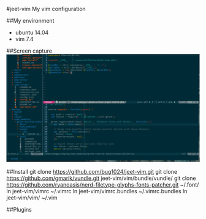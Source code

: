 #jeet-vim
My vim configuration

##My environment
* ubuntu 14.04
* vim 7.4

##Screen capture
<img src="https://github.com/bug1024/jeet-vim/raw/master/vim.png" alt="vim.png" title="vim.png">

##Install
    git clone https://github.com/bug1024/jeet-vim.git
    git clone https://github.com/gmarik/vundle.git jeet-vim/vim/bundle/vundle/
    git clone https://github.com/ryanoasis/nerd-filetype-glyphs-fonts-patcher.git ~/.font/
    ln jeet-vim/vimrc ~/.vimrc
    ln jeet-vim/vimrc.bundles ~/.vimrc.bundles
    ln jeet-vim/vim/ ~/.vim

##Plugins
